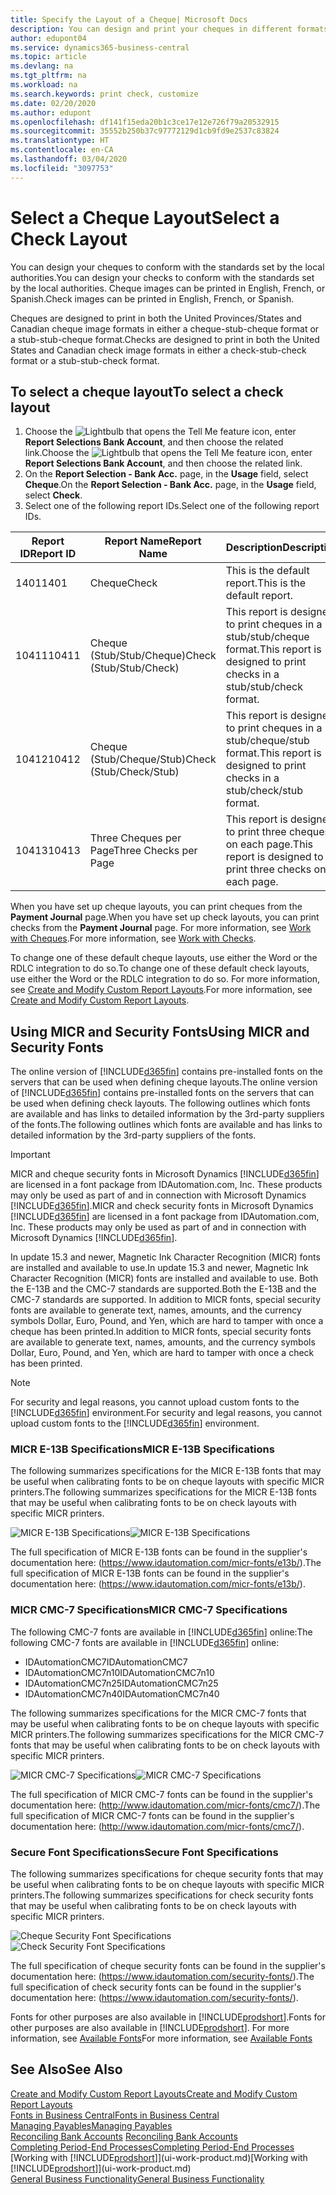 ```yaml
---
title: Specify the Layout of a Cheque| Microsoft Docs
description: You can design and print your cheques in different formats to conform with standards.
author: edupont04
ms.service: dynamics365-business-central
ms.topic: article
ms.devlang: na
ms.tgt_pltfrm: na
ms.workload: na
ms.search.keywords: print check, customize
ms.date: 02/20/2020
ms.author: edupont
ms.openlocfilehash: df141f15eda20b1c3ce17e12e726f79a20532915
ms.sourcegitcommit: 35552b250b37c97772129d1cb9fd9e2537c83824
ms.translationtype: HT
ms.contentlocale: en-CA
ms.lasthandoff: 03/04/2020
ms.locfileid: "3097753"
---
```

# <a name="select-a-check-layout"></a><span data-ttu-id="4b69b-103">Select a Cheque Layout</span><span class="sxs-lookup"><span data-stu-id="4b69b-103">Select a Check Layout</span></span>
<span data-ttu-id="4b69b-104">You can design your cheques to conform with the standards set by the local authorities.</span><span class="sxs-lookup"><span data-stu-id="4b69b-104">You can design your checks to conform with the standards set by the local authorities.</span></span> <span data-ttu-id="4b69b-105">Cheque images can be printed in English, French, or Spanish.</span><span class="sxs-lookup"><span data-stu-id="4b69b-105">Check images can be printed in English, French, or Spanish.</span></span>

<span data-ttu-id="4b69b-106">Cheques are designed to print in both the United Provinces/States and Canadian cheque image formats in either a cheque-stub-cheque format or a stub-stub-cheque format.</span><span class="sxs-lookup"><span data-stu-id="4b69b-106">Checks are designed to print in both the United States and Canadian check image formats in either a check-stub-check format or a stub-stub-check format.</span></span>

## <a name="to-select-a-check-layout"></a><span data-ttu-id="4b69b-107">To select a cheque layout</span><span class="sxs-lookup"><span data-stu-id="4b69b-107">To select a check layout</span></span>
1. <span data-ttu-id="4b69b-108">Choose the ![Lightbulb that opens the Tell Me feature](media/ui-search/search_small.png "Tell me what you want to do") icon, enter **Report Selections Bank Account**, and then choose the related link.</span><span class="sxs-lookup"><span data-stu-id="4b69b-108">Choose the ![Lightbulb that opens the Tell Me feature](media/ui-search/search_small.png "Tell me what you want to do") icon, enter **Report Selections Bank Account**, and then choose the related link.</span></span>
2. <span data-ttu-id="4b69b-109">On the **Report Selection - Bank Acc.** page, in the **Usage** field, select **Cheque**.</span><span class="sxs-lookup"><span data-stu-id="4b69b-109">On the **Report Selection - Bank Acc.** page, in the **Usage** field, select **Check**.</span></span>
3. <span data-ttu-id="4b69b-110">Select one of the following report IDs.</span><span class="sxs-lookup"><span data-stu-id="4b69b-110">Select one of the following report IDs.</span></span>

| <span data-ttu-id="4b69b-111">Report ID</span><span class="sxs-lookup"><span data-stu-id="4b69b-111">Report ID</span></span> | <span data-ttu-id="4b69b-112">Report Name</span><span class="sxs-lookup"><span data-stu-id="4b69b-112">Report Name</span></span> | <span data-ttu-id="4b69b-113">Description</span><span class="sxs-lookup"><span data-stu-id="4b69b-113">Description</span></span> |
| --- | --- | --- |
| <span data-ttu-id="4b69b-114">1401</span><span class="sxs-lookup"><span data-stu-id="4b69b-114">1401</span></span> |<span data-ttu-id="4b69b-115">Cheque</span><span class="sxs-lookup"><span data-stu-id="4b69b-115">Check</span></span> |<span data-ttu-id="4b69b-116">This is the default report.</span><span class="sxs-lookup"><span data-stu-id="4b69b-116">This is the default report.</span></span> |
| <span data-ttu-id="4b69b-117">10411</span><span class="sxs-lookup"><span data-stu-id="4b69b-117">10411</span></span> |<span data-ttu-id="4b69b-118">Cheque (Stub/Stub/Cheque)</span><span class="sxs-lookup"><span data-stu-id="4b69b-118">Check (Stub/Stub/Check)</span></span> |<span data-ttu-id="4b69b-119">This report is designed to print cheques in a stub/stub/cheque format.</span><span class="sxs-lookup"><span data-stu-id="4b69b-119">This report is designed to print checks in a stub/stub/check format.</span></span> |
| <span data-ttu-id="4b69b-120">10412</span><span class="sxs-lookup"><span data-stu-id="4b69b-120">10412</span></span> |<span data-ttu-id="4b69b-121">Cheque (Stub/Cheque/Stub)</span><span class="sxs-lookup"><span data-stu-id="4b69b-121">Check (Stub/Check/Stub)</span></span> |<span data-ttu-id="4b69b-122">This report is designed to print cheques in a stub/cheque/stub format.</span><span class="sxs-lookup"><span data-stu-id="4b69b-122">This report is designed to print checks in a stub/check/stub format.</span></span> |
| <span data-ttu-id="4b69b-123">10413</span><span class="sxs-lookup"><span data-stu-id="4b69b-123">10413</span></span> |<span data-ttu-id="4b69b-124">Three Cheques per Page</span><span class="sxs-lookup"><span data-stu-id="4b69b-124">Three Checks per Page</span></span> |<span data-ttu-id="4b69b-125">This report is designed to print three cheques on each page.</span><span class="sxs-lookup"><span data-stu-id="4b69b-125">This report is designed to print three checks on each page.</span></span> |

<span data-ttu-id="4b69b-126">When you have set up cheque layouts, you can print cheques from the **Payment Journal** page.</span><span class="sxs-lookup"><span data-stu-id="4b69b-126">When you have set up check layouts, you can print checks from the **Payment Journal** page.</span></span> <span data-ttu-id="4b69b-127">For more information, see [Work with Cheques](payables-how-work-checks.md).</span><span class="sxs-lookup"><span data-stu-id="4b69b-127">For more information, see [Work with Checks](payables-how-work-checks.md).</span></span>

<span data-ttu-id="4b69b-128">To change one of these default cheque layouts, use either the Word or the RDLC integration to do so.</span><span class="sxs-lookup"><span data-stu-id="4b69b-128">To change one of these default check layouts, use either the Word or the RDLC integration to do so.</span></span> <span data-ttu-id="4b69b-129">For more information, see [Create and Modify Custom Report Layouts](ui-how-create-custom-report-layout.md).</span><span class="sxs-lookup"><span data-stu-id="4b69b-129">For more information, see [Create and Modify Custom Report Layouts](ui-how-create-custom-report-layout.md).</span></span>

## <a name="using-micr-and-security-fonts"></a><span data-ttu-id="4b69b-130">Using MICR and Security Fonts</span><span class="sxs-lookup"><span data-stu-id="4b69b-130">Using MICR and Security Fonts</span></span>
<span data-ttu-id="4b69b-131">The online version of [!INCLUDE[d365fin](includes/d365fin_md.md)] contains pre-installed fonts on the servers that can be used when defining cheque layouts.</span><span class="sxs-lookup"><span data-stu-id="4b69b-131">The online version of [!INCLUDE[d365fin](includes/d365fin_md.md)] contains pre-installed fonts on the servers that can be used when defining check layouts.</span></span> <span data-ttu-id="4b69b-132">The following outlines which fonts are available and has links to detailed information by the 3rd-party suppliers of the fonts.</span><span class="sxs-lookup"><span data-stu-id="4b69b-132">The following outlines which fonts are available and has links to detailed information by the 3rd-party suppliers of the fonts.</span></span>

> [!Important]
> <span data-ttu-id="4b69b-133">MICR and cheque security fonts in Microsoft Dynamics [!INCLUDE[d365fin](includes/d365fin_md.md)] are licensed in a font package from IDAutomation.com, Inc. These products may only be used as part of and in connection with Microsoft Dynamics [!INCLUDE[d365fin](includes/d365fin_md.md)].</span><span class="sxs-lookup"><span data-stu-id="4b69b-133">MICR and check security fonts in Microsoft Dynamics [!INCLUDE[d365fin](includes/d365fin_md.md)] are licensed in a font package from IDAutomation.com, Inc. These products may only be used as part of and in connection with Microsoft Dynamics [!INCLUDE[d365fin](includes/d365fin_md.md)].</span></span>

<span data-ttu-id="4b69b-134">In update 15.3 and newer, Magnetic Ink Character Recognition (MICR) fonts are installed and available to use.</span><span class="sxs-lookup"><span data-stu-id="4b69b-134">In update 15.3 and newer, Magnetic Ink Character Recognition (MICR) fonts are installed and available to use.</span></span> <span data-ttu-id="4b69b-135">Both the E-13B and the CMC-7 standards are supported.</span><span class="sxs-lookup"><span data-stu-id="4b69b-135">Both the E-13B and the CMC-7 standards are supported.</span></span> <span data-ttu-id="4b69b-136">In addition to MICR fonts, special security fonts are available to generate text, names, amounts, and the currency symbols Dollar, Euro, Pound, and Yen, which are hard to tamper with once a cheque has been printed.</span><span class="sxs-lookup"><span data-stu-id="4b69b-136">In addition to MICR fonts, special security fonts are available to generate text, names, amounts, and the currency symbols Dollar, Euro, Pound, and Yen, which are hard to tamper with once a check has been printed.</span></span>

> [!NOTE]
> <span data-ttu-id="4b69b-137">For security and legal reasons, you cannot upload custom fonts to the [!INCLUDE[d365fin](includes/d365fin_md.md)] environment.</span><span class="sxs-lookup"><span data-stu-id="4b69b-137">For security and legal reasons, you cannot upload custom fonts to the [!INCLUDE[d365fin](includes/d365fin_md.md)] environment.</span></span>

### <a name="micr-e-13b-specifications"></a><span data-ttu-id="4b69b-138">MICR E-13B Specifications</span><span class="sxs-lookup"><span data-stu-id="4b69b-138">MICR E-13B Specifications</span></span>
<span data-ttu-id="4b69b-139">The following summarizes specifications for the MICR E-13B fonts that may be useful when calibrating fonts to be on cheque layouts with specific MICR printers.</span><span class="sxs-lookup"><span data-stu-id="4b69b-139">The following summarizes specifications for the MICR E-13B fonts that may be useful when calibrating fonts to be on check layouts with specific MICR printers.</span></span>

<span data-ttu-id="4b69b-140">![MICR E-13B Specifications](media/font_MICR_E-13B_Specifications.png "MICR E-13B Specifications")</span><span class="sxs-lookup"><span data-stu-id="4b69b-140">![MICR E-13B Specifications](media/font_MICR_E-13B_Specifications.png "MICR E-13B Specifications")</span></span>

<span data-ttu-id="4b69b-141">The full specification of MICR E-13B fonts can be found in the supplier's documentation here: (https://www.idautomation.com/micr-fonts/e13b/).</span><span class="sxs-lookup"><span data-stu-id="4b69b-141">The full specification of MICR E-13B fonts can be found in the supplier's documentation here: (https://www.idautomation.com/micr-fonts/e13b/).</span></span>

### <a name="micr-cmc-7-specifications"></a><span data-ttu-id="4b69b-142">MICR CMC-7 Specifications</span><span class="sxs-lookup"><span data-stu-id="4b69b-142">MICR CMC-7 Specifications</span></span>
<span data-ttu-id="4b69b-143">The following CMC-7 fonts are available in [!INCLUDE[d365fin](includes/d365fin_md.md)] online:</span><span class="sxs-lookup"><span data-stu-id="4b69b-143">The following CMC-7 fonts are available in [!INCLUDE[d365fin](includes/d365fin_md.md)] online:</span></span>

- <span data-ttu-id="4b69b-144">IDAutomationCMC7</span><span class="sxs-lookup"><span data-stu-id="4b69b-144">IDAutomationCMC7</span></span>
- <span data-ttu-id="4b69b-145">IDAutomationCMC7n10</span><span class="sxs-lookup"><span data-stu-id="4b69b-145">IDAutomationCMC7n10</span></span>
- <span data-ttu-id="4b69b-146">IDAutomationCMC7n25</span><span class="sxs-lookup"><span data-stu-id="4b69b-146">IDAutomationCMC7n25</span></span>
-   <span data-ttu-id="4b69b-147">IDAutomationCMC7n40</span><span class="sxs-lookup"><span data-stu-id="4b69b-147">IDAutomationCMC7n40</span></span>

<span data-ttu-id="4b69b-148">The following summarizes specifications for the MICR CMC-7 fonts that may be useful when calibrating fonts to be on cheque layouts with specific MICR printers.</span><span class="sxs-lookup"><span data-stu-id="4b69b-148">The following summarizes specifications for the MICR CMC-7 fonts that may be useful when calibrating fonts to be on check layouts with specific MICR printers.</span></span>

<span data-ttu-id="4b69b-149">![MICR CMC-7 Specifications](media/font_MICR_CMC-7_Specifications.png "MICR CMC-7 Specifications")</span><span class="sxs-lookup"><span data-stu-id="4b69b-149">![MICR CMC-7 Specifications](media/font_MICR_CMC-7_Specifications.png "MICR CMC-7 Specifications")</span></span>

<span data-ttu-id="4b69b-150">The full specification of MICR CMC-7 fonts can be found in the supplier's documentation here: (http://www.idautomation.com/micr-fonts/cmc7/).</span><span class="sxs-lookup"><span data-stu-id="4b69b-150">The full specification of MICR CMC-7 fonts can be found in the supplier's documentation here: (http://www.idautomation.com/micr-fonts/cmc7/).</span></span>

### <a name="secure-font-specifications"></a><span data-ttu-id="4b69b-151">Secure Font Specifications</span><span class="sxs-lookup"><span data-stu-id="4b69b-151">Secure Font Specifications</span></span>
<span data-ttu-id="4b69b-152">The following summarizes specifications for cheque security fonts that may be useful when calibrating fonts to be on cheque layouts with specific MICR printers.</span><span class="sxs-lookup"><span data-stu-id="4b69b-152">The following summarizes specifications for check security fonts that may be useful when calibrating fonts to be on check layouts with specific MICR printers.</span></span>

<span data-ttu-id="4b69b-153">![Cheque Security Font Specifications](media/font_check-security-font_Specifications.png "Cheque Security Font Specifications")</span><span class="sxs-lookup"><span data-stu-id="4b69b-153">![Check Security Font Specifications](media/font_check-security-font_Specifications.png "Check Security Font Specifications")</span></span>

<span data-ttu-id="4b69b-154">The full specification of cheque security fonts can be found in the supplier's documentation here: (https://www.idautomation.com/security-fonts/).</span><span class="sxs-lookup"><span data-stu-id="4b69b-154">The full specification of check security fonts can be found in the supplier's documentation here: (https://www.idautomation.com/security-fonts/).</span></span>

<span data-ttu-id="4b69b-155">Fonts for other purposes are also available in [!INCLUDE[prodshort](includes/prodshort.md)].</span><span class="sxs-lookup"><span data-stu-id="4b69b-155">Fonts for other purposes are also available in [!INCLUDE[prodshort](includes/prodshort.md)].</span></span> <span data-ttu-id="4b69b-156">For more information, see [Available Fonts](ui-fonts.md)</span><span class="sxs-lookup"><span data-stu-id="4b69b-156">For more information, see [Available Fonts](ui-fonts.md)</span></span>

## <a name="see-also"></a><span data-ttu-id="4b69b-157">See Also</span><span class="sxs-lookup"><span data-stu-id="4b69b-157">See Also</span></span>
[<span data-ttu-id="4b69b-158">Create and Modify Custom Report Layouts</span><span class="sxs-lookup"><span data-stu-id="4b69b-158">Create and Modify Custom Report Layouts</span></span>](ui-how-create-custom-report-layout.md)  
[<span data-ttu-id="4b69b-159">Fonts in Business Central</span><span class="sxs-lookup"><span data-stu-id="4b69b-159">Fonts in Business Central</span></span>](ui-fonts.md)  
[<span data-ttu-id="4b69b-160">Managing Payables</span><span class="sxs-lookup"><span data-stu-id="4b69b-160">Managing Payables</span></span>](payables-manage-payables.md)  
<span data-ttu-id="4b69b-161">[Reconciling Bank Accounts](bank-manage-bank-accounts.md) </span><span class="sxs-lookup"><span data-stu-id="4b69b-161">[Reconciling Bank Accounts](bank-manage-bank-accounts.md) </span></span>  
[<span data-ttu-id="4b69b-162">Completing Period-End Processes</span><span class="sxs-lookup"><span data-stu-id="4b69b-162">Completing Period-End Processes</span></span>](year-how-complete-period-end-processes.md)  
<span data-ttu-id="4b69b-163">[Working with [!INCLUDE[prodshort](includes/prodshort.md)]](ui-work-product.md)</span><span class="sxs-lookup"><span data-stu-id="4b69b-163">[Working with [!INCLUDE[prodshort](includes/prodshort.md)]](ui-work-product.md)</span></span>  
[<span data-ttu-id="4b69b-164">General Business Functionality</span><span class="sxs-lookup"><span data-stu-id="4b69b-164">General Business Functionality</span></span>](ui-across-business-areas.md)
